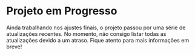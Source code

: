# Projeto em Progresso

Ainda trabalhando nos ajustes finais, o projeto passou por uma série de atualizações recentes. No momento, não consigo listar todas as atualizações devido a um atraso. Fique atento para mais informações em breve!

